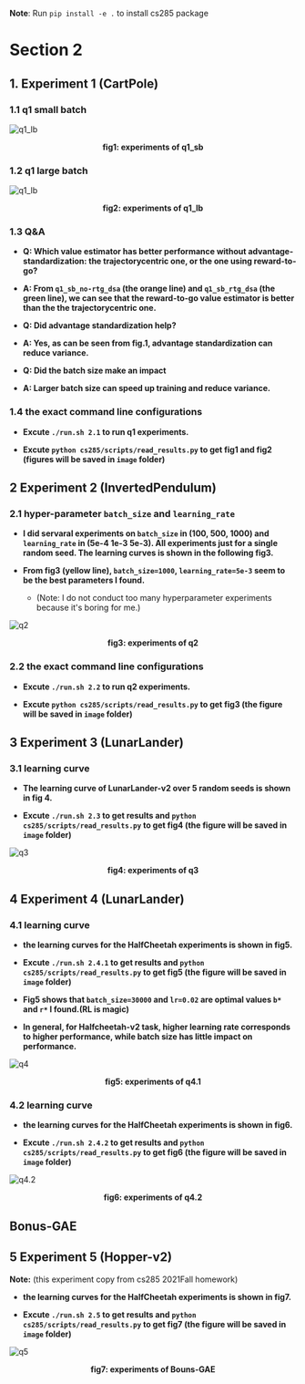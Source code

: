 **Note**: Run `pip install -e .` to install cs285 package


# Section 2
## 1. Experiment 1 (CartPole)


### 1.1 q1 small batch
![q1_lb](image/q1_sb.png)
**<center>fig1: experiments of q1_sb </center>**

### 1.2 q1 large batch
![q1_lb](image/q1_lb.png)
**<center>fig2: experiments of q1_lb </center>**

<!-- #region -->
### 1.3 Q&A

- **Q: Which value estimator has better performance without advantage-standardization: the trajectorycentric one, or the one using reward-to-go?**


- **A: From `q1_sb_no-rtg_dsa` (the orange line) and `q1_sb_rtg_dsa` (the green line), we can see that the reward-to-go value estimator is better than the the trajectorycentric one.**


- **Q: Did advantage standardization help?**


- **A: Yes, as can be seen from fig.1, advantage standardization can reduce variance.**


- **Q: Did the batch size make an impact**


- **A: Larger batch size can speed up training and reduce variance.**
<!-- #endregion -->

<!-- #region -->
### 1.4 the exact command line configurations

- **Excute `./run.sh 2.1` to run q1 experiments.**


- **Excute `python cs285/scripts/read_results.py` to get fig1 and fig2 (figures will be saved in `image` folder)**
<!-- #endregion -->

## 2 Experiment 2 (InvertedPendulum)

### 2.1 hyper-parameter `batch_size` and `learning_rate`

<!-- #region -->
- **I did servaral experiments on `batch_size` in (100, 500, 1000) and  `learning_rate` in (5e-4 1e-3 5e-3). All experiments just for a single random seed. The learning curves is shown in the following fig3.**


- **From fig3 (yellow line), `batch_size=1000`, `learning_rate=5e-3` seem to be the best parameters I found.**

    - (Note: I do not conduct too many hyperparameter experiments because it's boring for me.)


![q2](image/q2.png)
**<center>fig3: experiments of q2 </center>**
<!-- #endregion -->

<!-- #region -->
### 2.2 the exact command line configurations

- **Excute `./run.sh 2.2` to run q2 experiments.**


- **Excute `python cs285/scripts/read_results.py` to get fig3 (the figure will be saved in `image` folder)**
<!-- #endregion -->

<!-- #region -->
## 3 Experiment 3 (LunarLander)

### 3.1 learning curve

- **The learning curve of LunarLander-v2 over 5 random seeds is shown in fig 4.**


- **Excute `./run.sh 2.3` to get results and `python cs285/scripts/read_results.py` to get fig4 (the figure will be saved in `image` folder)**
<!-- #endregion -->

![q3](image/q3.png)
**<center>fig4: experiments of q3 </center>**

<!-- #region -->
## 4 Experiment 4 (LunarLander)

### 4.1 learning curve

- **the learning curves for the HalfCheetah experiments is shown in fig5.**


- **Excute `./run.sh 2.4.1` to get results and `python cs285/scripts/read_results.py` to get fig5 (the figure will be saved in `image` folder)**


- **Fig5 shows that `batch_size=30000` and `lr=0.02` are optimal values `b*` and `r*` I found.(RL is magic)**


- **In general, for Halfcheetah-v2 task, higher learning rate corresponds to higher performance, while batch size has little impact on performance.**
<!-- #endregion -->

![q4](image/q4_1.png)
**<center>fig5: experiments of q4.1 </center>**

<!-- #region -->
### 4.2 learning curve

- **the learning curves for the HalfCheetah experiments is shown in fig6.**


- **Excute `./run.sh 2.4.2` to get results and `python cs285/scripts/read_results.py` to get fig6 (the figure will be saved in `image` folder)**
<!-- #endregion -->

![q4.2](image/q4_2.png)
**<center>fig6: experiments of q4.2 </center>**

<!-- #region -->
## Bonus-GAE

## 5 Experiment 5 (Hopper-v2) 
**Note:** (this experiment copy from cs285 2021Fall homework)


- **the learning curves for the HalfCheetah experiments is shown in fig7.**


- **Excute `./run.sh 2.5` to get results and `python cs285/scripts/read_results.py` to get fig7 (the figure will be saved in `image` folder)**
<!-- #endregion -->

![q5](image/q5.png)
**<center>fig7: experiments of Bouns-GAE </center>**

```python

```
